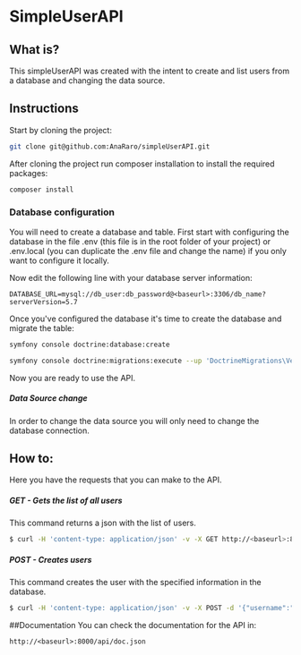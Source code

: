 # SimpleUserAPI

## What is?
This simpleUserAPI was created with the intent to create and list users from a database and changing the data source.

## Instructions

Start by cloning the project:

```bash
git clone git@github.com:AnaRaro/simpleUserAPI.git
```

After cloning the project run composer installation to install the required packages:

```bash
composer install
```

### Database configuration

You will need to create a database and table.
First start with configuring the database in the file .env (this file is in the root folder of your project) or .env.local (you can duplicate the .env file and change the name) if you only want to configure it locally.

Now edit the following line with your database server information:

```dotenv
DATABASE_URL=mysql://db_user:db_password@<baseurl>:3306/db_name?serverVersion=5.7
```

Once you've configured the database it's time to create the database and migrate the table:

```bash
symfony console doctrine:database:create

symfony console doctrine:migrations:execute --up 'DoctrineMigrations\Version20200904171348'
```

Now you are ready to use the API.

##### Data Source change
In order to change the data source you will only need to change the database connection.

## How to:

Here you have the requests that you can make to the API.

##### GET - Gets the list of all users
This command returns a json with the list of users.
```bash
$ curl -H 'content-type: application/json' -v -X GET http://<baseurl>:8000/api/users
```

##### POST - Creates users
This command creates the user with the specified information in the database.
```bash
$ curl -H 'content-type: application/json' -v -X POST -d '{"username":"tester","fullname":"Tester", "email":"test@test.com"}' http://<baseurl>:8000/api/user/new
```

##Documentation
You can check the documentation for the API in:
```
http://<baseurl>:8000/api/doc.json
```